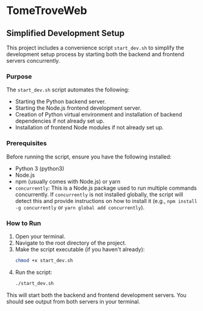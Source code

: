 # TomeTroveWeb

## Simplified Development Setup

This project includes a convenience script `start_dev.sh` to simplify the development setup process by starting both the backend and frontend servers concurrently.

### Purpose

The `start_dev.sh` script automates the following:
- Starting the Python backend server.
- Starting the Node.js frontend development server.
- Creation of Python virtual environment and installation of backend dependencies if not already set up.
- Installation of frontend Node modules if not already set up.

### Prerequisites

Before running the script, ensure you have the following installed:
- Python 3 (python3)
- Node.js
- npm (usually comes with Node.js) or yarn
- `concurrently`: This is a Node.js package used to run multiple commands concurrently. If `concurrently` is not installed globally, the script will detect this and provide instructions on how to install it (e.g., `npm install -g concurrently` or `yarn global add concurrently`).

### How to Run

1. Open your terminal.
2. Navigate to the root directory of the project.
3. Make the script executable (if you haven't already):
   ```bash
   chmod +x start_dev.sh
   ```
4. Run the script:
   ```bash
   ./start_dev.sh
   ```
This will start both the backend and frontend development servers. You should see output from both servers in your terminal.
